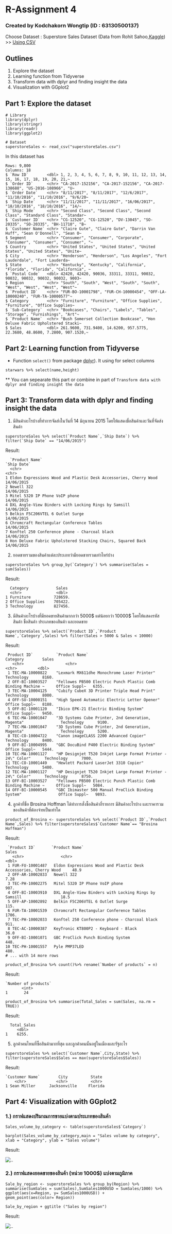 # R-Assignment 4
### Created by Kodchakorn Wongtip (ID : 63130500137)

Choose Dataset : Superstore Sales Dataset (Data from Rohit Sahoo,[Kaggle](https://www.kaggle.com/rohitsahoo/sales-forecasting)) >> [Using CSV](https://github.com/sit-2021-int214/025-Movies-Netflix-PrimeVideo-Hulu-Disney-/blob/main/Assignment/HW04_63130500137/SuperstoreSales.csv)

## Outlines  
1. Explore the dataset
2. Learning function from Tidyverse
3. Transform data with dplyr and finding insight the data
4. Visualization with GGplot2

## Part 1: Explore the dataset

```
# Library
library(dplyr)
library(stringr)
library(readr)
library(ggplot2)

# Dataset
superstoreSales <- read_csv("superstoreSales.csv")
```

In this dataset has 
```
Rows: 9,800
Columns: 18
$ `Row ID`        <dbl> 1, 2, 3, 4, 5, 6, 7, 8, 9, 10, 11, 12, 13, 14, 15, 16, 17, 18, 19, 20, 21,~
$ `Order ID`      <chr> "CA-2017-152156", "CA-2017-152156", "CA-2017-138688", "US-2016-108966", "U~
$ `Order Date`    <chr> "8/11/2017", "8/11/2017", "12/6/2017", "11/10/2016", "11/10/2016", "9/6/20~
$ `Ship Date`     <chr> "11/11/2017", "11/11/2017", "16/06/2017", "18/10/2016", "18/10/2016", "14/~
$ `Ship Mode`     <chr> "Second Class", "Second Class", "Second Class", "Standard Class", "Standar~
$ `Customer ID`   <chr> "CG-12520", "CG-12520", "DV-13045", "SO-20335", "SO-20335", "BH-11710", "B~
$ `Customer Name` <chr> "Claire Gute", "Claire Gute", "Darrin Van Huff", "Sean O'Donnell", "Sean O~
$ Segment         <chr> "Consumer", "Consumer", "Corporate", "Consumer", "Consumer", "Consumer", "~
$ Country         <chr> "United States", "United States", "United States", "United States", "Unite~
$ City            <chr> "Henderson", "Henderson", "Los Angeles", "Fort Lauderdale", "Fort Lauderda~
$ State           <chr> "Kentucky", "Kentucky", "California", "Florida", "Florida", "California", ~
$ `Postal Code`   <dbl> 42420, 42420, 90036, 33311, 33311, 90032, 90032, 90032, 90032, 90032, 9003~
$ Region          <chr> "South", "South", "West", "South", "South", "West", "West", "West", "West"~
$ `Product ID`    <chr> "FUR-BO-10001798", "FUR-CH-10000454", "OFF-LA-10000240", "FUR-TA-10000577"~
$ Category        <chr> "Furniture", "Furniture", "Office Supplies", "Furniture", "Office Supplies~
$ `Sub-Category`  <chr> "Bookcases", "Chairs", "Labels", "Tables", "Storage", "Furnishings", "Art"~
$ `Product Name`  <chr> "Bush Somerset Collection Bookcase", "Hon Deluxe Fabric Upholstered Stacki~
$ Sales           <dbl> 261.9600, 731.9400, 14.6200, 957.5775, 22.3680, 48.8600, 7.2800, 907.1520,~
```

## Part 2: Learning function from Tidyverse

- Function `select()` from package [dplyr](https://dplyr.tidyverse.org/articles/dplyr.html#select-columns-with-select)). It using for select columns

```
starwars %>% select(name,height)
```
** You can sepearate this part or combine in part of `Transform data with dplyr and finding insight the data`

## Part 3: Transform data with dplyr and finding insight the data
1. มีสินค้าอะไรบ้างที่ทำการจัดส่งในวันที่ 14 มิถุนายน 2015 โดยให้แสดงชื่อสินค้าและวันที่จัดส่งสินค้า
```
superstoreSales %>% select(`Product Name`,`Ship Date`) %>% filter(`Ship Date` == "14/06/2015")
```

Result:

```
  `Product Name`                                                   `Ship Date`
  <chr>                                                            <chr>      
1 Eldon Expressions Wood and Plastic Desk Accessories, Cherry Wood 14/06/2015 
2 Newell 322                                                       14/06/2015 
3 Mitel 5320 IP Phone VoIP phone                                   14/06/2015 
4 DXL Angle-View Binders with Locking Rings by Samsill             14/06/2015 
5 Belkin F5C206VTEL 6 Outlet Surge                                 14/06/2015 
6 Chromcraft Rectangular Conference Tables                         14/06/2015 
7 Konftel 250 Conference phone - Charcoal black                    14/06/2015 
8 Hon Deluxe Fabric Upholstered Stacking Chairs, Squared Back      14/06/2015 
```
2. ยอดขายรวมของสินค้าแต่ละประเภทว่ามียอดขายรวมเท่าไหร่บ้าง
```
superstoreSales %>% group_by(`Category`) %>% summarise(Sales = sum(Sales))
```

Result:

```
  Category            Sales
  <chr>               <dbl>
1 Furniture          728659.
2 Office Supplies    705422.
3 Technology         827456.
```
3. มีสินค้าอะไรบ้างที่มียอดขายสินค้ามากกว่า 5000$ แต่น้อยกว่า 10000$ โดยให้แสดงรหัสสินค้า ชื่อสินค้า ประเภทของสินค้า และยอดขาย
```
superstoreSales %>% select(`Product ID`,`Product Name`,`Category`,Sales) %>% filter(Sales > 5000 & Sales < 10000)
```

Result:

```
 Product ID`          `Product Name`                                                    Category        Sales
   <chr>                  <chr>                                                           <chr>         <dbl>
 1 TEC-MA-10000822    "Lexmark MX611dhe Monochrome Laser Printer"                       Technology      8160.
 2 OFF-BI-10003527    "Fellowes PB500 Electric Punch Plastic Comb Binding Machine ~     Office Suppl~   6355.
 3 TEC-MA-10004125    "Cubify CubeX 3D Printer Triple Head Print"                       Technology      8000.
 4 OFF-SU-10000151    "High Speed Automatic Electric Letter Opener"                     Office Suppl~   8188.
 5 OFF-BI-10001120    "Ibico EPK-21 Electric Binding System"                            Office Suppl~   9450.
 6 TEC-MA-10001047    "3D Systems Cube Printer, 2nd Generation, Magenta"                Technology      9100.
 7 TEC-MA-10001047    "3D Systems Cube Printer, 2nd Generation, Magenta"                Technology      5200.
 8 TEC-CO-10004722    "Canon imageCLASS 2200 Advanced Copier"                           Technology      8400.
 9 OFF-BI-10004995    "GBC DocuBind P400 Electric Binding System"                       Office Suppl~   5444.
10 TEC-MA-10001127    "HP Designjet T520 Inkjet Large Format Printer - 24\" Color"      Technology      7000.
11 TEC-CO-10001449    "Hewlett Packard LaserJet 3310 Copier"                            Technology      5400.
12 TEC-MA-10001127    "HP Designjet T520 Inkjet Large Format Printer - 24\" Color"      Technology      8750.
13 OFF-BI-10003527    "Fellowes PB500 Electric Punch Plastic Comb Binding Machine ~     Office Suppl~   5084.
14 OFF-BI-10000545    "GBC Ibimaster 500 Manual ProClick Binding System"                Office Suppl~   9893.
```
4. ลูกค้าที่ชื่อ Brosina Hoffman ได้ทำการสั่งซื้อสินค้ากี่รายการ มีสินค้าอะไรบ้าง และราคารวมของสินค้าที่ต้องจ่ายเป็นเท่าใด
```
product_of_Brosina <- superstoreSales %>% select(`Product ID`,`Product Name`,Sales) %>% filter(superstoreSales$`Customer Name`== "Brosina Hoffman")
```
Result:
```
 `Product ID`       `Product Name`                                                        Sales
   <chr>                <chr>                                                             <dbl>
 1 FUR-FU-10001487   Eldon Expressions Wood and Plastic Desk Accessories, Cherry Wood     48.9 
 2 OFF-AR-10002833   Newell 322                                                           7.28
 3 TEC-PH-10002275   Mitel 5320 IP Phone VoIP phone                                       907.  
 4 OFF-BI-10003910   DXL Angle-View Binders with Locking Rings by Samsill                 18.5 
 5 OFF-AP-10002892   Belkin F5C206VTEL 6 Outlet Surge                                     115.  
 6 FUR-TA-10001539   Chromcraft Rectangular Conference Tables                             1706.  
 7 TEC-PH-10002033   Konftel 250 Conference phone - Charcoal black                        911.  
 8 TEC-AC-10000387   KeyTronic KT800P2 - Keyboard - Black                                 36.0 
 9 OFF-BI-10001071   GBC ProClick Punch Binding System                                    448.  
10 TEC-PH-10001557   Pyle PMP37LED                                                        480.  
# ... with 14 more rows

```
```
product_of_Brosina %>% count()%>% rename(`Number of products` = n)
```
Result:
```
`Number of products`
       <int>
1       24
```
```
product_of_Brosina %>% summarise(Total_Sales = sum(Sales, na.rm = TRUE))
```
Result:
```
  Total_Sales
     <dbl>
1    6255.
```
5. ลูกค้าคนไหนที่ซื้อสินค้ามากที่สุด และลูกค้าคนนั้นอยู่ในเมืองและรัฐอะไร
```
superstoreSales %>% select(`Customer Name`,City,State) %>% filter(superstoreSales$Sales == max(superstoreSales$Sales))
```
Result:
```
`Customer Name`        City          State  
    <chr>             <chr>          <chr>  
1 Sean Miller      Jacksonville     Florida
```

## Part 4: Visualization with GGplot2
### 1.) กราฟแสดงปริมาณการขายแบ่งตามประเภทของสินค้า
```
Sales_volume_by_category <- table(superstoreSales$`Category`)

barplot(Sales_volume_by_category,main = "Sales volume by category", xlab = "Category", ylab = "Sales volume")
```
Result:

![..](https://github.com/sit-2021-int214/025-Movies-Netflix-PrimeVideo-Hulu-Disney-/blob/main/Assignment/HW04_63130500137/graph1.jpeg)

### 2.) กราฟแสดงยอดขายของสินค้า (หน่วย 1000$) แบ่งตามภูมิภาค
```
Sale_by_region <- superstoreSales %>% group_by(Region) %>% summarise(SumSales = sum(Sales),SumSales1000USD = SumSales/1000) %>% ggplot(aes(x=Region, y= SumSales1000USD)) +
geom_point(aes(color= Region)) 

Sale_by_region + ggtitle ("Sales by region")
```
Result:

![..](https://github.com/sit-2021-int214/025-Movies-Netflix-PrimeVideo-Hulu-Disney-/blob/main/Assignment/HW04_63130500137/graph2.jpeg)

